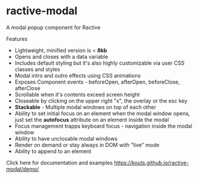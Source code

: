 # ractive-modal
A modal popup component for Ractive

Features
- Lightweight, minified version is &lt; **8kb**
- Opens and closes with a data variable
- Includes default styling but it's also highly customizable via user CSS classes and styles
- Modal intro and outro effects using CSS animations
- Exposes Component events - beforeOpen, afterOpen, beforeClose, afterClose
- Scrollable when it's contents exceed screen height
- Closeable by clicking on the upper right "x", the overlay or the esc key
- **Stackable** - Multiple modal windows on top of each other
- Ability to set initial focus on an element when the modal window opens, just set the **autofocus** attribute on an element inside the modal
- Focus management trapps keyboard focus - navigation inside the modal window
- Ability to have unclosable modal windows
- Render on demand or stay always in DOM with "live" mode
- Ability to append to an element


Click here for documentation and examples
https://kouts.github.io/ractive-modal/demo/